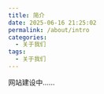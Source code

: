 ```yaml
---
title: 简介
date: 2025-06-16 21:25:02
permalink: /about/intro
categories:
  - 关于我们
tags:
  - 关于我们
---
```


网站建设中......
